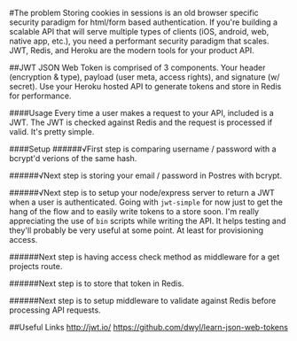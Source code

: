 #The problem
Storing cookies in sessions is an old browser specific security paradigm for html/form based authentication. If you're building a scalable API that will serve multiple types of clients (iOS, android, web, native app, etc.), you need a performant security paradigm that scales. JWT, Redis, and Heroku are the modern tools for your product API.

##JWT
JSON Web Token is comprised of 3 components. Your header (encryption & type), payload (user meta, access rights), and signature (w/ secret). Use your Heroku hosted API to generate tokens and store in Redis for performance. 

####Usage
Every time a user makes a request to your API, included is a JWT. The JWT is checked against Redis and the request is processed if valid. It's pretty simple.

####Setup
######√First step is comparing username / password with a bcrypt'd verions of the same hash.

######√Next step is storing your email / password in Postres with bcrypt.

######√Next step is to setup your node/express server to return a JWT when a user is authenticated.
Going with `jwt-simple` for now just to get the hang of the flow and to easily write tokens to a store soon. I'm really appreciating the use of `bin` scripts while writing the API. It helps testing and they'll probably be very useful at some point. At least for provisioning access.

######Next step is having access check method as middleware for a get projects route.

######Next step is to store that token in Redis.

######Next step is to setup middleware to validate against Redis before processing API requests.

##Useful Links
http://jwt.io/
https://github.com/dwyl/learn-json-web-tokens

